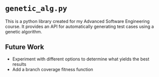 # `genetic_alg.py`

This is a python library created for my Advanced Software Engineering course. It provides an API for automatically generating test cases using a genetic algorithm.

## Future Work

-   Experiment with different options to determine what yields the best results
-   Add a branch coverage fitness function

